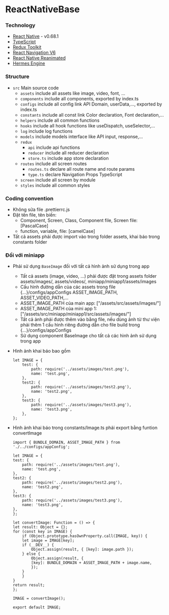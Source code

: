 # ReactNativeBase

### Technology
- [React Native](https://reactnative.dev/) - v0.68.1
- [TypeScript](https://www.typescriptlang.org/)
- [Redux Toolkit](https://redux-toolkit.js.org/)
- [React Navigation V6](https://redux-toolkit.js.org/)
- [React Native Reanimated](https://docs.swmansion.com/react-native-reanimated/)
- [Hermes Engine](https://hermesengine.dev/)

### Structure
- `src` Main source code
    - `assets` include all assets like image, video, font, ...
    - `components` include all components, exported by index.ts
    - `configs` include all config link API Domain, userData,..., exported by index.ts
    - `constants` include all const link Color declaration, Font declaration,...
    - `helpers` include all common functions
    - `hooks` include all hook functions like useDispatch, useSelector,...
    - `log` include log functions
    - `models` include models interface like API input, response,...
    - `redux`
        - `api` include api functions
        - `reducer` include all reducer declaration
        - `store.ts` include app store declaration
    - `routes` include all screen routes
        - `routes.ts` declare all route name and route params
        - `type.ts` declare Navigation Props TypeScript
    - `screen` include all screen by module
    - `styles` include all common styles

### Coding convention
- Không sửa file .prettierrc.js
- Đặt tên file, tên biến: 
    + Component, Screen, Class, Component file, Screen file: [PascalCase]
    + function, variable, file: [camelCase]
- Tất cả assets phải được import vào trong folder assets, khai báo trong constants folder

### Đối với miniapp

- Phải sử dụng `BaseImage` đối với tất cả hình ảnh sử dụng trong app 
    + Tất cả assets (image, video, ...) phải được đặt trong assets folder assets/images/, assets/videos/, miniapp/miniapp1/assets/images
    + Cấu hình đường dẫn của các assets trong file {...}/configs/appConfigs ASSET_IMAGE_PATH, ASSET_VIDEO_PATH,...
    + ASSET_IMAGE_PATH của main app: ["/assets/src/assets/images/"]
    + ASSET_IMAGE_PATH của mini app 1: ["/assets/src/miniapp/miniapp1/src/assets/images/"]
    + Tất cả ảnh phải được thêm vào bằng file, nếu dùng ảnh từ thư viện phải thêm 1 cấu hình riêng đường dẫn cho file build trong {...}/configs/appConfigs
    + Sử dụng component BaseImage cho tất cả các hình ảnh sử dụng trong app

- Hình ảnh khai báo bao gồm 
    ```
    let IMAGE = {
        test: {
            path: require('../assets/images/test.png'),
            name: 'test.png',
        },
        test2: {
            path: require('../assets/images/test2.png'),
            name: 'test2.png',
        },
        test3: {
            path: require('../assets/images/test3.png'),
            name: 'test3.png',
        },
    };
    ```
- Hình ảnh khai báo trong constants/Image.ts phải export bằng funtion convertImage
    ```
    import { BUNDLE_DOMAIN, ASSET_IMAGE_PATH } from './../configs/appConfig';

    let IMAGE = {
    test: {
        path: require('../assets/images/test.png'),
        name: 'test.png',
    },
    test2: {
        path: require('../assets/images/test2.png'),
        name: 'test2.png',
    },
    test3: {
        path: require('../assets/images/test3.png'),
        name: 'test3.png',
    },
    };

    let convertImage: Function = () => {
    let result: Object = {};
    for (const key in IMAGE) {
        if (Object.prototype.hasOwnProperty.call(IMAGE, key)) {
        let image = IMAGE[key];
        if (__DEV__) {
            Object.assign(result, { [key]: image.path });
        } else {
            Object.assign(result, {
            [key]: BUNDLE_DOMAIN + ASSET_IMAGE_PATH + image.name,
            });
        }
        }
    }
    return result;
    };

    IMAGE = convertImage();

    export default IMAGE;

    ```



